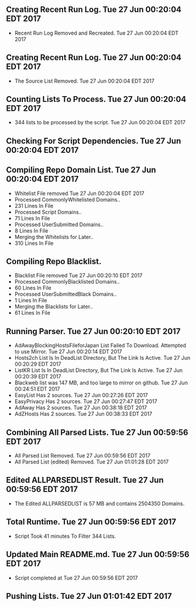 ## Creating Recent Run Log. Tue 27 Jun 00:20:04 EDT 2017
* Recent Run Log Removed and Recreated. Tue 27 Jun 00:20:04 EDT 2017
## Creating Recent Run Log. Tue 27 Jun 00:20:04 EDT 2017

* The Source List Removed. Tue 27 Jun 00:20:04 EDT 2017
## Counting Lists To Process. Tue 27 Jun 00:20:04 EDT 2017
* 	344 lists to be processed by the script. Tue 27 Jun 00:20:04 EDT 2017

## Checking For Script Dependencies. Tue 27 Jun 00:20:04 EDT 2017

## Compiling Repo Domain List. Tue 27 Jun 00:20:04 EDT 2017
* Whitelist File removed Tue 27 Jun 00:20:04 EDT 2017
* Processed CommonlyWhitelisted Domains..
* 	231 Lines In File
* Processed Script Domains..
* 	71 Lines In File
* Processed UserSubmitted Domains..
* 	8 Lines In File
* Merging the Whitelists for Later..
* 	310 Lines In File
## Compiling Repo Blacklist.
* Blacklist File removed Tue 27 Jun 00:20:10 EDT 2017
* Processed CommonlyBlacklisted Domains..
* 	60 Lines In File
* Processed UserSubmittedBlack Domains..
* 	1 Lines In File
* Merging the Blacklists for Later..
* 	61 Lines In File

## Running Parser. Tue 27 Jun 00:20:10 EDT 2017
* AdAwayBlockingHostsFileforJapan List Failed To Download. Attempted to use Mirror. Tue 27 Jun 00:20:14 EDT 2017
* Hosts2ch List Is In DeadList Directory, But The Link Is Active. Tue 27 Jun 00:20:29 EDT 2017
* ListKR List Is In DeadList Directory, But The Link Is Active. Tue 27 Jun 00:20:39 EDT 2017
* Blackweb list was 147 MB, and too large to mirror on github. Tue 27 Jun 00:24:51 EDT 2017
* EasyList Has 2 sources. Tue 27 Jun 00:27:26 EDT 2017
* EasyPrivacy Has 2 sources. Tue 27 Jun 00:27:47 EDT 2017
* AdAway Has 2 sources. Tue 27 Jun 00:38:18 EDT 2017
* AdZHosts Has 2 sources. Tue 27 Jun 00:38:33 EDT 2017

## Combining All Parsed Lists. Tue 27 Jun 00:59:56 EDT 2017
* All Parsed List Removed. Tue 27 Jun 00:59:56 EDT 2017
* All Parsed List (edited) Removed. Tue 27 Jun 01:01:28 EDT 2017

## Edited ALLPARSEDLIST Result. Tue 27 Jun 00:59:56 EDT 2017
* The Edited ALLPARSEDLIST is 57 MB and contains 	2504350 Domains.

## Total Runtime. Tue 27 Jun 00:59:56 EDT 2017
* Script Took 41 minutes To Filter 	344 Lists.

## Updated Main README.md. Tue 27 Jun 00:59:56 EDT 2017

* Script completed at Tue 27 Jun 00:59:56 EDT 2017
## Pushing Lists. Tue 27 Jun 01:01:42 EDT 2017
